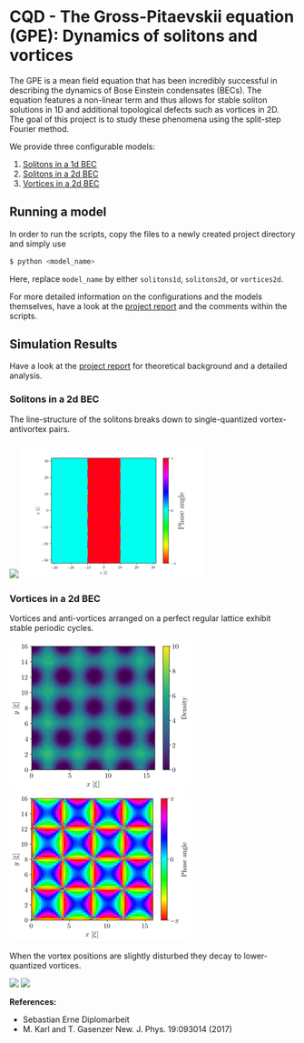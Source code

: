 # CQD - The Gross-Pitaevskii equation (GPE): Dynamics of solitons and vortices
The GPE is a mean field equation that has been incredibly successful in describing the dynamics of Bose Einstein condensates (BECs). The equation features a non-linear term and thus allows for stable soliton solutions in 1D and additional topological defects such as vortices in 2D. The goal of this project is to study these phenomena using the split-step Fourier method.

We provide three configurable models:
1. [Solitons in a 1d BEC](https://github.com/ThorstenBuss/CQD/blob/master/solitons1d.py)
2. [Solitons in a 2d BEC](https://github.com/ThorstenBuss/CQD/blob/master/solitons2d.py)
3. [Vortices in a 2d BEC](https://github.com/ThorstenBuss/CQD/blob/master/vortices2d.py)

## Running a model

In order to run the scripts, copy the files to a newly created project directory and simply use

```bash
$ python <model_name>
```

Here, replace `model_name` by either `solitons1d`, `solitons2d`, or `vortices2d`.

For more detailed information on the configurations and the models themselves, have a look at the [project report]() and the comments within the scripts.

## Simulation Results

Have a look at the [project report](report.pdf) for theoretical background and a detailed analysis.

### Solitons in a 2d BEC

The line-structure of the solitons breaks down to single-quantized vortex-antivortex pairs.

![](example_plots/solitons2d_lines_density.gif) ![](example_plots/solitons2d_lines_phase.gif)

### Vortices in a 2d BEC

Vortices and anti-vortices arranged on a perfect regular lattice exhibit stable periodic cycles.

![](example_plots/vortices2d_regular_density.gif) ![](example_plots/vortices2d_regular_phase.gif)

When the vortex positions are slightly disturbed they decay to lower-quantized vortices.

![](example_plots/vortices2d_regular_offset_density.gif) ![](example_plots/vortices2d_regular_offset_phase.gif)


__References:__
* Sebastian Erne Diplomarbeit
* M. Karl and T. Gasenzer New. J. Phys. 19:093014 (2017)